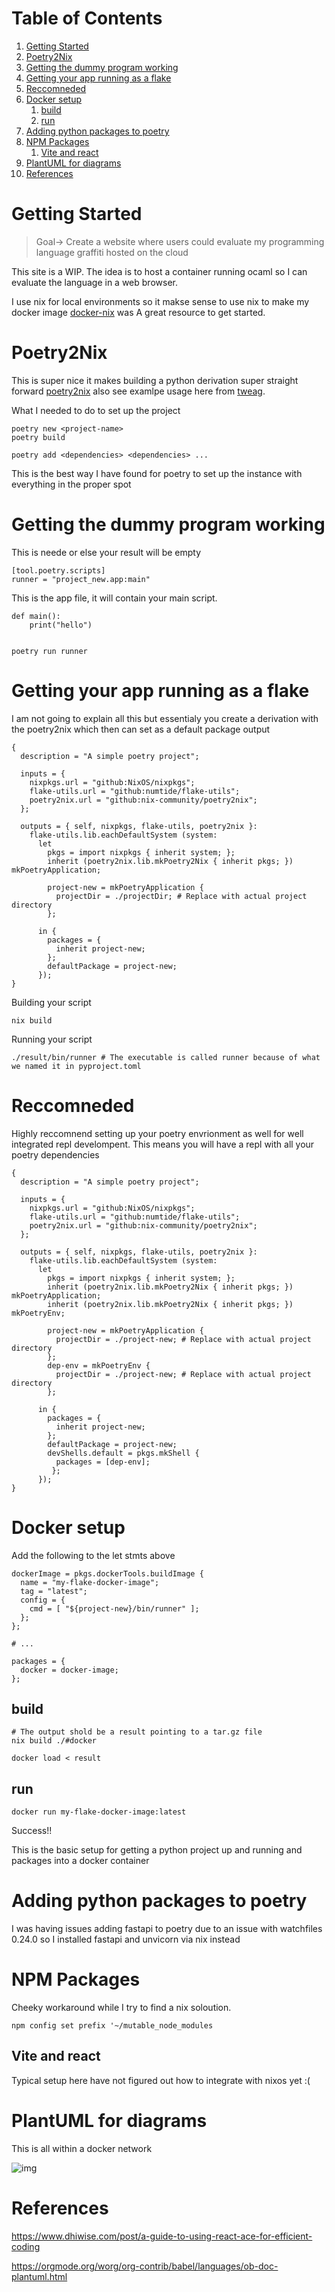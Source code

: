 
# Table of Contents

1.  [Getting Started](#org30a8385)
2.  [Poetry2Nix](#orgab119b7)
3.  [Getting the dummy program working](#orga24d2cc)
4.  [Getting your app running as a flake](#orga14a127)
5.  [Reccomneded](#org7c9111f)
6.  [Docker setup](#orgfa43467)
    1.  [build](#org7db8b76)
    2.  [run](#orgdebda38)
7.  [Adding python packages to poetry](#org97265a9)
8.  [NPM Packages](#orgf047c46)
    1.  [Vite and react](#org3c248c5)
9.  [PlantUML for diagrams](#org882533c)
10. [References](#orgd642df0)


<a id="org30a8385"></a>

# Getting Started

>Goal-> Create a website where users could evaluate my programming language graffiti hosted on the cloud

This site is a WIP.  The idea is to host a container running ocaml so I can evaluate the language in a web browser.

I use nix for local environments so it makse sense to use nix to make my docker image  [docker-nix](https://johns.codes/blog/rust-enviorment-and-docker-build-with-nix-flakes) was A great resource to get started.  


<a id="orgab119b7"></a>

# Poetry2Nix

This is super nice it makes building a python derivation super straight forward [poetry2nix](https://github.com/nix-community/poetry2nix/blob/master/bin/poetry2nix) also see examlpe usage here from [tweag](https://www.tweag.io/blog/2020-08-12-poetry2nix/). 

What I needed to do to set up the project

    
    poetry new <project-name>
    poetry build
    
    poetry add <dependencies> <dependencies> ... 

This is the best way I have found for poetry to set up the instance with everything in the proper spot


<a id="orga24d2cc"></a>

# Getting the dummy program working

This is neede or else your result will be empty

    [tool.poetry.scripts]
    runner = "project_new.app:main"

This is the app file, it will contain your main script. 

    def main():
        print("hello")

    
    poetry run runner


<a id="orga14a127"></a>

# Getting your app running as a flake

I am not going to explain all this but essentialy you create a derivation with the poetry2nix which then can set as a default package output

    {
      description = "A simple poetry project";
    
      inputs = {
        nixpkgs.url = "github:NixOS/nixpkgs";
        flake-utils.url = "github:numtide/flake-utils";
        poetry2nix.url = "github:nix-community/poetry2nix";
      };
    
      outputs = { self, nixpkgs, flake-utils, poetry2nix }:
        flake-utils.lib.eachDefaultSystem (system:
          let
            pkgs = import nixpkgs { inherit system; };
            inherit (poetry2nix.lib.mkPoetry2Nix { inherit pkgs; }) mkPoetryApplication;
    
            project-new = mkPoetryApplication {
              projectDir = ./projectDir; # Replace with actual project directory
            };
    
          in {
            packages = {
              inherit project-new;
            };
            defaultPackage = project-new;
          });
    }

Building your script

    nix build 

Running your script

    ./result/bin/runner # The executable is called runner because of what we named it in pyproject.toml


<a id="org7c9111f"></a>

# Reccomneded

Highly reccomnend setting up your poetry envrionment as well for well integrated repl develompent.  This means you will have a repl with all your poetry dependencies

    
    
    {
      description = "A simple poetry project";
    
      inputs = {
        nixpkgs.url = "github:NixOS/nixpkgs";
        flake-utils.url = "github:numtide/flake-utils";
        poetry2nix.url = "github:nix-community/poetry2nix";
      };
    
      outputs = { self, nixpkgs, flake-utils, poetry2nix }:
        flake-utils.lib.eachDefaultSystem (system:
          let
            pkgs = import nixpkgs { inherit system; };
            inherit (poetry2nix.lib.mkPoetry2Nix { inherit pkgs; }) mkPoetryApplication;
            inherit (poetry2nix.lib.mkPoetry2Nix { inherit pkgs; }) mkPoetryEnv;
    
            project-new = mkPoetryApplication {
              projectDir = ./project-new; # Replace with actual project directory
            };
            dep-env = mkPoetryEnv {
              projectDir = ./project-new; # Replace with actual project directory
            };
    
          in {
            packages = {
              inherit project-new;
            };
            defaultPackage = project-new;
            devShells.default = pkgs.mkShell {
              packages = [dep-env];
             };
          });
    }


<a id="orgfa43467"></a>

# Docker setup

Add the following to the let stmts above 

    
    
    dockerImage = pkgs.dockerTools.buildImage {
      name = "my-flake-docker-image";
      tag = "latest";
      config = {
        cmd = [ "${project-new}/bin/runner" ];
      };
    };
    
    # ...
    
    packages = {
      docker = docker-image;
    };


<a id="org7db8b76"></a>

## build

    
    # The output shold be a result pointing to a tar.gz file
    nix build ./#docker
    
    docker load < result 


<a id="orgdebda38"></a>

## run

    docker run my-flake-docker-image:latest

Success!!

This is the basic setup for getting a python project up and running and packages into a docker container


<a id="org97265a9"></a>

# Adding python packages to poetry

I was having issues adding fastapi to poetry due to an issue with watchfiles 0.24.0 so I installed fastapi and unvicorn via nix instead


<a id="orgf047c46"></a>

# NPM Packages

Cheeky workaround while I try to find a nix soloution.  

    
    npm config set prefix '~/mutable_node_modules


<a id="org3c248c5"></a>

## Vite and react

Typical setup here have not figured out how to integrate with nixos yet :(


<a id="org882533c"></a>

# PlantUML for diagrams

This is all within a docker network

![img](./hello-uml.png)


<a id="orgd642df0"></a>

# References

<https://www.dhiwise.com/post/a-guide-to-using-react-ace-for-efficient-coding>

<https://orgmode.org/worg/org-contrib/babel/languages/ob-doc-plantuml.html>

